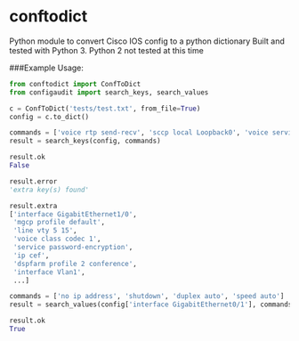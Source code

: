 # conftodict
Python module to convert Cisco IOS config to a python dictionary
Built and tested with Python 3. Python 2 not tested at this time

###Example Usage:
```python
from conftodict import ConfToDict
from configaudit import search_keys, search_values

c = ConfToDict('tests/test.txt', from_file=True)
config = c.to_dict()

commands = ['voice rtp send-recv', 'sccp local Loopback0', 'voice service voip']
result = search_keys(config, commands)

result.ok
False

result.error
'extra key(s) found'

result.extra
['interface GigabitEthernet1/0',
 'mgcp profile default',
 'line vty 5 15',
 'voice class codec 1',
 'service password-encryption',
 'ip cef',
 'dspfarm profile 2 conference',
 'interface Vlan1',
 ...]

commands = ['no ip address', 'shutdown', 'duplex auto', 'speed auto']
result = search_values(config['interface GigabitEthernet0/1'], commands)

result.ok
True
```